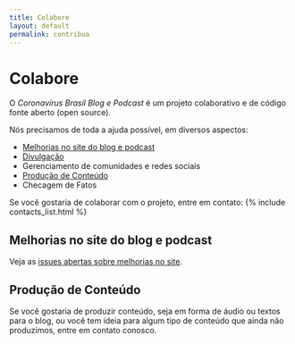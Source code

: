 ```yaml
---
title: Colabore
layout: default
permalink: contribua
---
```


# Colabore

O _Coronavírus Brasil Blog e Podcast_ é um projeto colaborativo e de código fonte aberto (open source).

Nós precisamos de toda a ajuda possível, em diversos aspectos:
* [Melhorias no site do blog e podcast](#melhorias)
* [Divulgação](https://github.com/coronablogbr/blog-source/issues/9)
* Gerenciamento de comunidades e redes sociais
* [Produção de Conteúdo](#producao-conteudo)
* Checagem de Fatos

Se você gostaria de colaborar com o projeto, entre em contato:
{% include contacts_list.html %}

## <a id="melhorias"/>Melhorias no site do blog e podcast

Veja as [issues abertas sobre melhorias no site](https://github.com/coronablogbr/blog-source/issues?q=is%3Aissue+is%3Aopen+label%3Awebsite).

## <a id="producao-conteudo"/>Produção de Conteúdo

Se você gostaria de produzir conteúdo, seja em forma de áudio ou textos para o blog, ou você tem ideia para algum tipo de conteúdo que ainda não produzimos, entre em contato conosco.